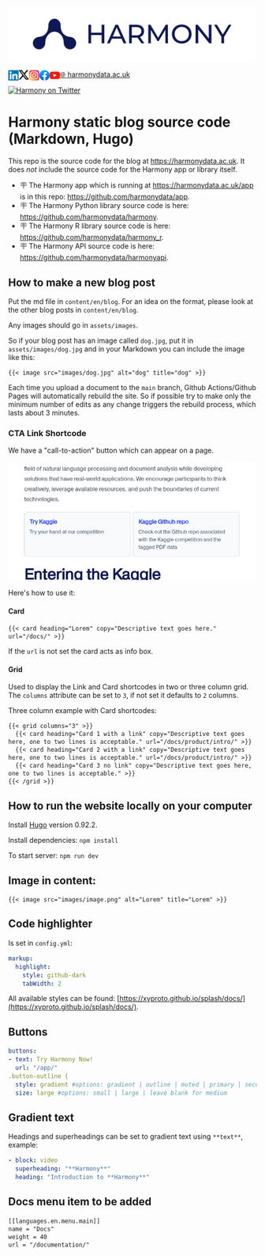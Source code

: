 ![The Harmony Project logo](https://raw.githubusercontent.com/harmonydata/brand/main/Logo/PNG/%D0%BB%D0%BE%D0%B3%D0%BE%20%D1%84%D1%83%D0%BB-05.png)

<a href="https://harmonydata.ac.uk"><span align="left">🌐 harmonydata.ac.uk</span></a>
<a href="https://www.linkedin.com/company/harmonydata"><img align="left" src="https://raw.githubusercontent.com//harmonydata/.github/main/profile/linkedin.svg" alt="Harmony | LinkedIn" width="21px"/></a>
<a href="https://twitter.com/harmony_data"><img align="left" src="https://raw.githubusercontent.com//harmonydata/.github/main/profile/x.svg" alt="Harmony | X" width="21px"/></a>
<a href="https://www.instagram.com/harmonydata/"><img align="left" src="https://raw.githubusercontent.com//harmonydata/.github/main/profile/instagram.svg" alt="Harmony | Instagram" width="21px"/></a>
<a href="https://www.facebook.com/people/Harmony-Project/100086772661697/"><img align="left" src="https://raw.githubusercontent.com//harmonydata/.github/main/profile/fb.svg" alt="Harmony | Facebook" width="21px"/></a>
<a href="https://www.youtube.com/channel/UCraLlfBr0jXwap41oQ763OQ"><img align="left" src="https://raw.githubusercontent.com//harmonydata/.github/main/profile/yt.svg" alt="Harmony | YouTube" width="21px"/></a>

 [![Harmony on Twitter](https://img.shields.io/twitter/follow/harmony_data.svg?style=social&label=Follow)](https://twitter.com/harmony_data) 
 
# Harmony static blog source code (Markdown, Hugo)

This repo is the source code for the blog at https://harmonydata.ac.uk. It does *not* include the source code for the Harmony app or library itself.

* 🪧 The Harmony app which is running at https://harmonydata.ac.uk/app is in this repo: https://github.com/harmonydata/app.
* 🪧 The Harmony Python library source code is here: https://github.com/harmonydata/harmony.
* 🪧 The Harmony R library source code is here: https://github.com/harmonydata/harmony_r.
* 🪧 The Harmony API source code is here: https://github.com/harmonydata/harmonyapi.

## How to make a new blog post

Put the md file in `content/en/blog`. For an idea on the format, please look at the other blog posts in `content/en/blog`.

Any images should go in `assets/images`.

So if your blog post has an image called `dog.jpg`, put it in `assets/images/dog.jpg` and in your Markdown you can include the image like this:

```
{{< image src="images/dog.jpg" alt="dog" title="dog" >}}
```

Each time you upload a document to the `main` branch, Github Actions/Github Pages will automatically rebuild the site. So if possible try to make only the minimum number of edits as any change triggers the rebuild process, which lasts about 3 minutes. 

### CTA Link Shortcode

We have a "call-to-action" button which can appear on a page.

![cta](./assets/images/cta.png)

Here's how to use it:

#### Card

```
{{< card heading="Lorem" copy="Descriptive text goes here." url="/docs/" >}}
```
If the `url` is not set the card acts as info box.

#### Grid
Used to display the Link and Card shortcodes in two or three column grid. The `columns` attribute can be set to `3`, if not set it defaults to `2` columns.

Three column example with Card shortcodes:
```
{{< grid columns="3" >}}
  {{< card heading="Card 1 with a link" copy="Descriptive text goes here, one to two lines is acceptable." url="/docs/product/intro/" >}}
  {{< card heading="Card 2 with a link" copy="Descriptive text goes here, one to two lines is acceptable." url="/docs/product/intro/" >}}
  {{< card heading="Card 3 no link" copy="Descriptive text goes here, one to two lines is acceptable." >}}
{{< /grid >}}
```


## How to run the website locally on your computer

Install [Hugo](https://gohugo.io/installation/) version 0.92.2.

Install dependencies:
`npm install`

To start server: 
`npm run dev`

## Image in content:
```
{{< image src="images/image.png" alt="Lorem" title="Lorem" >}}
```
## Code highlighter
Is set in `config.yml`:

```yaml
markup:
  highlight:
    style: github-dark
    tabWidth: 2
```
All available styles can be found: [https://xyproto.github.io/splash/docs/](https://xyproto.github.io/splash/docs/).

## Buttons
```yaml
buttons:
- text: Try Harmony Now!
  url: "/app/"
.button-outline {
  style: gradient #options: gradient | outline | muted | primary | secondary
  size: large #options: small | large | leave blank for medium
```

## Gradient text
Headings and superheadings can be set to gradient text using `**text**`, example:
```yaml
- block: video
  superheading: "**Harmony**"
  heading: "Introduction to **Harmony**"

```


## Docs menu item to be added
```
[[languages.en.menu.main]]
name = "Docs"
weight = 40
url = "/documentation/"
```
